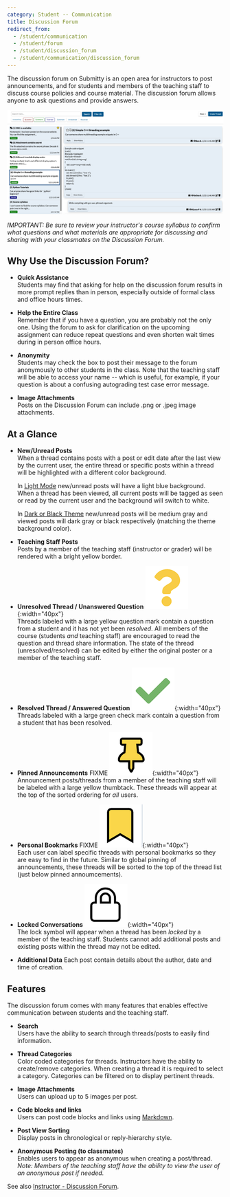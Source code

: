 ```yaml
---
category: Student -- Communication
title: Discussion Forum
redirect_from:
  - /student/communication
  - /student/forum
  - /student/discussion_forum
  - /student/communication/discussion_forum
---
```



The discussion forum on Submitty is an open area for instructors to
post announcements, and for students and members of the teaching staff
to discuss course policies and course material. The discussion forum
allows anyone to ask questions and provide answers.

![](/images/main_view_forum.png)

*IMPORTANT: Be sure to review your instructor's course syllabus to
confirm what questions and what materials are appropriate for
discussing and sharing with your classmates on the Discussion Forum.*


## Why Use the Discussion Forum?

* **Quick Assistance**  
  Students may find that asking for help on the discussion forum
  results in more prompt replies than in person, especially outside of
  formal class and office hours times.

* **Help the Entire Class**  
  Remember that if you have a question, you are probably not the only
  one. Using the forum to ask for clarification on the upcoming
  assignment can reduce repeat questions and even shorten wait times
  during in person office hours.

* **Anonymity**  
  Students may check the box to post their message to the forum
  anonymously to other students in the class.  Note that the teaching
  staff will be able to access your name -- which is useful, for
  example, if your question is about a confusing autograding test case
  error message.

* **Image Attachments**  
  Posts on the Discussion Forum can include .png or .jpeg image
  attachments.


## At a Glance
   
* **New/Unread Posts**  
   When a thread contains posts with a post or edit date after the last
   view by the current user, the entire thread or specific posts
   within a thread will be highlighted with a different color background.

   In [Light Mode](/student/account/theme) new/unread posts will have
   a light blue background.  When a thread has been viewed, all
   current posts will be tagged as seen or read by the current user
   and the background will switch to white.

   In [Dark or Black Theme](/student/account/theme) new/unread posts
   will be medium gray and viewed posts
   will dark gray or black respectively (matching the theme background color).

* **Teaching Staff Posts**  
   Posts by a member of the teaching staff (instructor or grader)
   will be rendered with a bright yellow border.

* **Unresolved Thread / Unanswered Question** ![](/images/discussion_forum_icons/df_question_mark.png){:width="40px"}  
   Threads labeled with a large yellow question mark contain a question
   from a student and it has not yet been *resolved*.  All members of
   the course (students *and* teaching staff) are encouraged to read the
   question and thread share information.  The state of the thread
   (unresolved/resolved) can be edited by either the original poster or a
   member of the teaching staff.

* **Resolved Thread / Answered Question** ![](/images/discussion_forum_icons/df_checkmark.png){:width="40px"}  
   Threads labeled with a large green check mark contain a question from
   a student that has been resolved.

* **Pinned Announcements** FIXME   ![](/images/discussion_forum_icons/df_thumbtack.png){:width="40px"}  
   Announcement posts/threads from a member of the teaching staff will be labeled
   with a large yellow thumbtack.  These threads will appear at the top of the
   sorted ordering for *all* users.

* **Personal Bookmarks** FIXME  ![](/images/discussion_forum_icons/df_bookmark.png){:width="40px"}  
   Each user can label specific threads with personal bookmarks so they
   are easy to find in the future.  Similar to global pinning of
   announcements, these threads will be sorted to the top of the
   thread list (just below pinned annoumcements).

* **Locked Conversations** ![](/images/discussion_forum_icons/df_lock.png){:width="40px"}  
   The lock symbol will appear when a thread has been *locked* by a member of the
   teaching staff.  Students cannot add additional posts and existing posts
   within the thread may not be edited.

* **Additional Data**
   Each post contain details about the author, date and time of creation.


## Features

The discussion forum comes with many features that enables effective
communication between students and the teaching staff.


*  **Search**  
   Users have the ability to search through threads/posts to easily find 
   information.

*  **Thread Categories**  
   Color coded categories for threads.
   Instructors have the ability to create/remove categories. When creating
   a thread it is required to select a category. Categories can be filtered
   on to display pertinent threads.

*  **Image Attachments**  
   Users can upload up to 5 images per post.

*  **Code blocks and links**  
    Users can post code blocks and links using [Markdown](markdown).   

*  **Post View Sorting**  
   Display posts in chronological or reply-hierarchy style.

*  **Anonymous Posting (to classmates)**  
   Enables users to appear as anonymous when creating a post/thread.
   _Note: Members of the teaching staff have the ability to view the
   user of an anonymous post if needed._ 


See also [Instructor - Discussion Forum](/instructor/forum).
